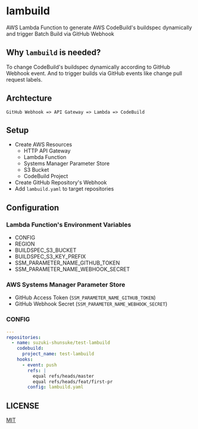 # lambuild

AWS Lambda Function to generate AWS CodeBuild's buildspec dynamically and trigger Batch Build via GitHub Webhook

## Why `lambuild` is needed?

To change CodeBuild's buildspec dynamically according to GitHub Webhook event.
And to trigger builds via GitHub events like change pull request labels.

## Archtecture

```
GitHub Webhook => API Gateway => Lambda => CodeBuild
```

## Setup

* Create AWS Resources
  * HTTP API Gateway
  * Lambda Function
  * Systems Manager Parameter Store
  * S3 Bucket
  * CodeBuild Project
* Create GitHub Repository's Webhook
* Add `lambuild.yaml` to target repositories

## Configuration

### Lambda Function's Environment Variables

* CONFIG
* REGION
* BUILDSPEC_S3_BUCKET
* BUILDSPEC_S3_KEY_PREFIX
* SSM_PARAMETER_NAME_GITHUB_TOKEN
* SSM_PARAMETER_NAME_WEBHOOK_SECRET

### AWS Systems Manager Parameter Store

* GitHub Access Token (`SSM_PARAMETER_NAME_GITHUB_TOKEN`)
* GitHub Webhook Secret (`SSM_PARAMETER_NAME_WEBHOOK_SECRET`)

### CONFIG

```yaml
---
repositories:
  - name: suzuki-shunsuke/test-lambuild
    codebuild:
      project_name: test-lambuild
    hooks:
      - event: push
        refs: |
          equal refs/heads/master
          equal refs/heads/feat/first-pr
        config: lambuild.yaml
```

## LICENSE

[MIT](LICENSE)
